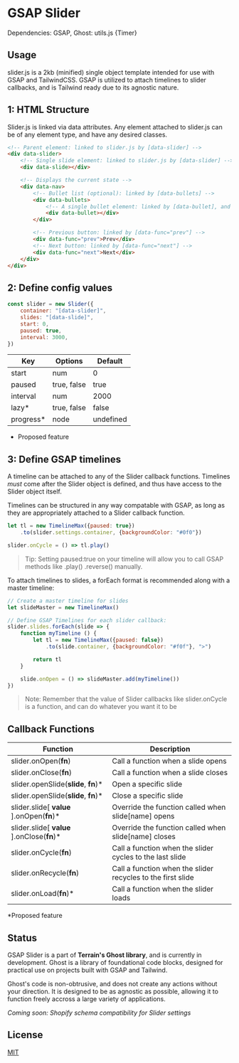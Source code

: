 # GSAP Slider

Dependencies: GSAP, Ghost: utils.js {Timer}

## Usage

slider.js is a 2kb (minified) single object template intended for use with GSAP and TailwindCSS. GSAP is utilized to attach timelines to slider callbacks, and is Tailwind ready due to its agnostic nature.

## 1: HTML Structure
Slider.js is linked via data attributes. Any element attached to slider.js can be of any element type, and have any desired classes.

```html
<!-- Parent element: linked to slider.js by [data-slider] -->
<div data-slider>
    <!-- Single slide element: linked to slider.js by [data-slider] -->
    <div data-slide></div>

    <!-- Displays the current state -->
    <div data-nav>
        <!-- Bullet list (optional): linked by [data-bullets] -->
        <div data-bullets>
            <!-- A single bullet element: linked by [data-bullet], and used to generate additional bullets based on slider.length -->
            <div data-bullet></div>
        </div>

        <!-- Previous button: linked by [data-func="prev"] -->
        <div data-func="prev">Prev</div>
        <!-- Next button: linked by [data-func="next"] -->
        <div data-func="next">Next</div>
    </div>
</div>
```

## 2: Define config values

```javascript
const slider = new Slider({
    container: "[data-slider]",
    slides: "[data-slide]",
    start: 0,
    paused: true,
    interval: 3000,
})
```

Key | Options | Default
------------ | ------------- | -------------
start | num | 0
paused | true, false | true
interval | num | 2000
lazy* | true, false | false
progress* | node | undefined

* Proposed feature

## 3: Define GSAP timelines

A timeline can be attached to any of the Slider callback functions. Timelines *must* come after the Slider object is defined, and thus have access to the Slider object itself. 

Timelines can be structured in any way compatable with GSAP, as long as they are appropriately attached to a Slider callback function.

```javascript
let tl = new TimelineMax({paused: true}) 
    .to(slider.settings.container, {backgroundColor: "#0f0"})

slider.onCycle = () => tl.play()
```

> Tip: Setting paused:true on your timeline will allow you to call GSAP methods like .play() .reverse() manually. 

To attach timelines to slides, a forEach format is recommended along with a master timeline:

```javascript
// Create a master timeline for slides
let slideMaster = new TimelineMax()

// Define GSAP Timelines for each slider callback:
slider.slides.forEach(slide => {
    function myTimeline () {
        let tl = new TimelineMax({paused: false})
            .to(slide.container, {backgroundColor: "#f0f"}, ">") 

        return tl
    }

    slide.onOpen = () => slideMaster.add(myTimeline())
})
```

> Note: Remember that the value of Slider callbacks like slider.onCycle is a function, and can do whatever you want it to be

## Callback Functions

Function | Description
------------ | -------------
slider.onOpen(**fn**) | Call a function when a slide opens
slider.onClose(**fn**) | Call a function when a slide closes
slider.openSlide(**slide**, **fn**)* | Open a specific slide
slider.openSlide(**slide**, **fn**)* | Close a specific slide
slider.slide[ **value** ].onOpen(**fn**)* | Override the function called when slide[name] opens
slider.slide[ **value** ].onClose(**fn**)* | Override the function called when slide[name] closes
slider.onCycle(**fn**) | Call a function when the slider cycles to the last slide
slider.onRecycle(**fn**) | Call a function when the slider recycles to the first slide
slider.onLoad(**fn**)* | Call a function when the slider loads

*Proposed feature

## Status
GSAP Slider is a part of **Terrain's Ghost library**, and is currently in development. Ghost is a library of foundational code blocks, designed for practical use on projects built with GSAP and Tailwind. 

Ghost's code is non-obtrusive, and does not create any actions without your direction. It is designed to be as agnostic as possible, allowing it to function freely accross a large variety of applications.

*Coming soon: Shopify schema compatibility for Slider settings*

## License
[MIT](https://choosealicense.com/licenses/mit/)
